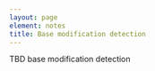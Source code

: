 ```yaml
---
layout: page
element: notes
title: Base modification detection
---
```


TBD base modification detection